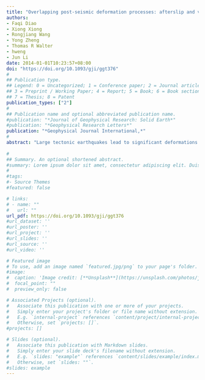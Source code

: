 ```yaml
---
title: "Overlapping post-seismic deformation processes: afterslip and viscoelastic relaxation following the 2011 Mw 9.0 Tohoku (Japan) earthquake"
authors:
- Faqi Diao
- Xiong Xiong
- Rongjiang Wang
- Yong Zheng
- Thomas R Walter
- hweng
- Jun Li
date: 2014-01-01T10:23:57+08:00
doi: "https://doi.org/10.1093/gji/ggt376"
#
## Publication type.
## Legend: 0 = Uncategorized; 1 = Conference paper; 2 = Journal article;
## 3 = Preprint / Working Paper; 4 = Report; 5 = Book; 6 = Book section;
## 7 = Thesis; 8 = Patent
publication_types: ["2"]
#
## Publication name and optional abbreviated publication name.
#publication: "*Journal of Geophysical Research: Solid Earth*"
#publication: "*Geophysical Research Letters*"
publication: "*Geophysical Journal International,*"
#
abstract: "Large tectonic earthquakes lead to significant deformations in the months and years thereafter. These so-called post-seismic deformations include contributions mainly from afterslip and viscoelastic relaxation, quantification of their relative influence is of importance for understanding the evolution of post-seismic crustal stress, strain and aftershocks. Here, we investigate the post-seismic deformation processes following the 2011 Mw 9.0 Tohoku earthquake using surface displacement data as observed by the onshore global positioning system network in the first ∼1.5 yr following the main shock. We explore two different inversion modelling strategies: (i) we simulate pure afterslip and (ii) we simulate the combined effect of afterslip and viscoelastic relaxation. By assuming that the afterslip is solely responsible for the observed post-seismic deformation, we find most afterslip activities to be located close to the downdip area of the coseismic rupture at 20–80 km depth with a maximum cumulative slip of ∼3.8 m and a seismic moment of 2.3 × 1022 Nm, equivalent in moment to an Mw 8.84 earthquake. By assuming a combination of afterslip and viscoelastic components, the best data fit is found for an afterslip portion that is spatially consistent with the pure afterslip model, but reveals a decreased seismic moment of 2.1 × 1022 Nm, or Mw 8.82. In addition, the combined model suggests an effective thickness of the elastic crust of ∼50 km overlying an asthenosphere with a Maxwell viscosity of 2 × 1019 Pa s. Temporal analysis of our model inversions suggests that the rate of afterslip rapidly decreases with time, consistent with the state- and rate-strengthening frictional law. The spatial pattern of afterslip coincides with the locations of aftershocks, and also with the area of coseismically increased Coulomb failure stress (CFS). Only a small part of the coseismically increased CFS was released by the afterslip in 564 d after the event. The effect of the viscoelastic relaxation within this initial stage only plays a secondary role, but it shows an increasing tendency, that is, the contribution of viscoelastic relaxation increases with time. Further geodetic observations are needed for a robust quantification of the role of the viscoelastic relaxation in the post-seismic deformation."
 
#
## Summary. An optional shortened abstract.
#summary: Lorem ipsum dolor sit amet, consectetur adipiscing elit. Duis posuere tellus ac convallis placerat. Proin tincidunt magna sed ex sollicitudin condimentum.
#
#tags:
#- Source Themes
#featured: false

# links:
# - name: ""
#   url: ""
url_pdf: https://doi.org/10.1093/gji/ggt376
#url_dataset: ''
#url_poster: ''
#url_project: ''
#url_slides: ''
#url_source: ''
#url_video: ''

# Featured image
# To use, add an image named `featured.jpg/png` to your page's folder. 
#image:
#  caption: 'Image credit: [**Unsplash**](https://unsplash.com/photos/jdD8gXaTZsc)'
#  focal_point: ""
#  preview_only: false

# Associated Projects (optional).
#   Associate this publication with one or more of your projects.
#   Simply enter your project's folder or file name without extension.
#   E.g. `internal-project` references `content/project/internal-project/index.md`.
#   Otherwise, set `projects: []`.
#projects: []

# Slides (optional).
#   Associate this publication with Markdown slides.
#   Simply enter your slide deck's filename without extension.
#   E.g. `slides: "example"` references `content/slides/example/index.md`.
#   Otherwise, set `slides: ""`.
#slides: example
---
```

